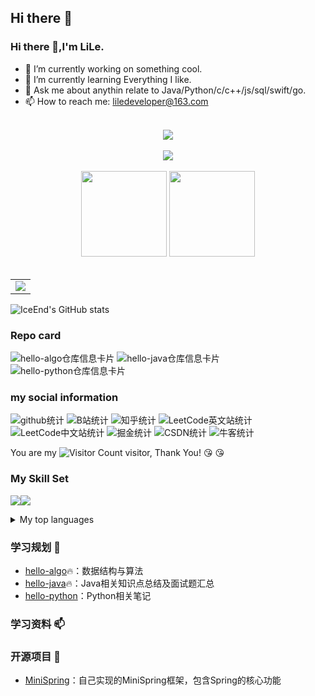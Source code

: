 ## Hi there 👋

### Hi there 👋,I'm LiLe.

- 🔭 I’m currently working on something cool.
- 🌱 I’m currently learning Everything I like.
- 💬 Ask me about anythin relate to Java/Python/c/c++/js/sql/swift/go.
- 📫 How to reach me: liledeveloper@163.com

<!-- 徽章end -->
<br>
<!-- Github奖杯🏆start -->
<div align="center"> <img src="https://github-profile-trophy.vercel.app/?username=CoderLiLe&theme=onedark&row=1&column=6&no-frame=true&no-bg=true"> </div>
<!-- Github奖杯🏆end -->
<br>

<!-- Github连续打卡start -->
<div align="center">
  <img align="center" src="https://github-readme-streak-stats.herokuapp.com/?user=CoderLiLe&theme=dark&hide_border=true" />
</div>
<!-- Github连续打卡end -->
<br>
<!-- 统计卡片start -->
<div align="center">
  <img height="137px" src="https://github-readme-stats.vercel.app/api?username=CoderLiLe&hide_title=true&hide_border=true&show_icons=trueline_height=21&text_color=000&icon_color=000&bg_color=0,ea6161,ffc64d,fffc4d,52fa5a&theme=graywhite" />
  <img height="137px" src="https://github-readme-stats.vercel.app/api/top-langs/?username=CoderLiLe&hide_title=true&hide_border=true&layout=compact&langs_count=6&text_color=000&icon_color=fff&bg_color=0,52fa5a,4dfcff,c64dff&theme=graywhite" />
</div>
<!-- 统计卡片end -->
<br>

<table align="center">
  <tr>
    <td>
      <img src="https://github-readme-activity-graph.vercel.app/graph?username=CoderLiLe" />
    </td>
  </tr>
</table>

![IceEnd's GitHub stats](https://github-immortality.vercel.app/api?username=CoderLiLe)

### Repo card
![hello-algo仓库信息卡片](https://github-stats.ubrong.com/api/pin/?username=CoderLiLe&repo=hello-algo&theme=dark)
![hello-java仓库信息卡片](https://github-stats.ubrong.com/api/pin/?username=CoderLiLe&repo=hello-java&theme=dark)
![hello-python仓库信息卡片](https://github-stats.ubrong.com/api/pin/?username=CoderLiLe&repo=hello-python&theme=dark)

### my social information
<!-- https://github.com/songquanpeng/stats-cards -->
![github统计](https://stats.justsong.cn/api/github?username=CoderLiLe&theme=dark)
![B站统计](https://stats.justsong.cn/api/bilibili/?id=3493270925609380&theme=dark) 
![知乎统计](https://stats.justsong.cn/api/zhihu?username=CoderLiLe&theme=dark) 
![LeetCode英文站统计](https://stats.justsong.cn/api/leetcode/?username=LiLe&theme=dark)
![LeetCode中文站统计](https://stats.justsong.cn/api/leetcode?username=CoderLiLe&cn=true&theme=dark)
![掘金统计](https://stats.justsong.cn/api/juejin?id=3438928101901768&theme=dark) 
![CSDN统计](https://stats.justsong.cn/api/csdn?id=CoderLiLe&theme=dark) 
![牛客统计](https://stats.justsong.cn/api/nowcoder?id=120905782&theme=dark) 

You are my ![Visitor Count](https://profile-counter.glitch.me/CoderLiLe/count.svg) visitor, Thank You! :kissing_heart: :kissing_heart:

### My Skill Set

![](https://img.shields.io/badge/Java-ED8B00?style=for-the-badge&logo=openjdk&logoColor=white)![](https://img.shields.io/badge/Python-3776AB?style=for-the-badge&logo=python&logoColor=white)
<details>
<summary>My top languages</summary>

| Rank | Languages |
|-----:|-----------|
|     1| Java|
|     2| Javascript|
|     3| Python    |
|     4| C         |
|     5| Objective-C|
|     6| Swift     |
|     7| C++       |
|     8| SQL       |

</details>

### 学习规划 🌱
* [hello-algo](https://github.com/CoderLiLe/hello-algo)🔥：数据结构与算法
* [hello-java](https://github.com/CoderLiLe/hello-java)🔥：Java相关知识点总结及面试题汇总
* [hello-python](https://github.com/CoderLiLe/hello-python)：Python相关笔记

### 学习资料 📫


### 开源项目 🔭
* [MiniSpring](https://github.com/CoderLiLe/MiniSpring)：自己实现的MiniSpring框架，包含Spring的核心功能
